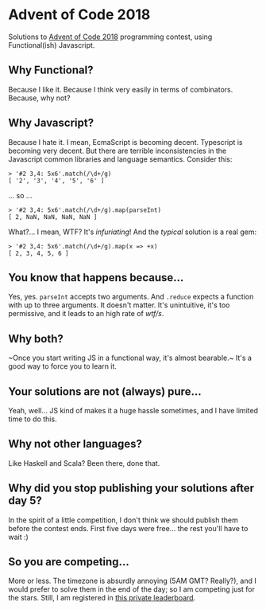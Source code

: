 # Advent of Code 2018

Solutions to [Advent of Code 2018](https://adventofcode.com) programming contest, using Functional(ish) Javascript.

## Why Functional?

Because I like it. Because I think very easily in terms of combinators. Because, why not?

## Why Javascript?

Because I hate it. I mean, EcmaScript is becoming decent. Typescript is becoming very decent. But there are terrible inconsistencies in the Javascript common libraries and language semantics. Consider this:

```
> '#2 3,4: 5x6'.match(/\d+/g)
[ '2', '3', '4', '5', '6' ]
```

... so ...

```
> '#2 3,4: 5x6'.match(/\d+/g).map(parseInt)
[ 2, NaN, NaN, NaN, NaN ]
```

What?... I mean, WTF? It's *infuriating*! And the *typical* solution is a real gem:

```
> '#2 3,4: 5x6'.match(/\d+/g).map(x => +x)
[ 2, 3, 4, 5, 6 ]
```

## You know that happens because...

Yes, yes. `parseInt` accepts two arguments. And `.reduce` expects a function with up to three arguments. It doesn't matter. It's unintuitive, it's too permissive, and it leads to an high rate of *wtf/s*.

## Why both?

~Once you start writing JS in a functional way, it's almost bearable.~ It's a good way to force you to learn it.

## Your solutions are not (always) pure...

Yeah, well... JS kind of makes it a huge hassle sometimes, and I have limited time to do this.

## Why not other languages?

Like Haskell and Scala? Been there, done that.

## Why did you stop publishing your solutions after day 5?

In the spirit of a little competition, I don't think we should publish them before the contest ends. First five days were free... the rest you'll have to wait :)

## So you are competing...

More or less. The timezone is absurdly annoying (5AM GMT? Really?), and I would prefer to solve them in the end of the day; so I am competing just for the stars. Still, I am registered in [this private leaderboard](https://adventofcode.com/2018/leaderboard/private/view/240997).
